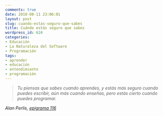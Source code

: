 ```yaml
---
comments: true
date: 2010-08-11 23:06:01
layout: post
slug: cuando-estas-seguro-que-sabes
title: Cuándo estás seguro que sabes
wordpress_id: 624
categories:
- Educación
- La Naturaleza del Software
- Programación
tags:
- aprender
- educación
- entendimiento
- programación
---
```


> _Tu piensas que sabes cuando aprendes, y estás más seguro cuando puedes escribir, aún más cuando enseñas, pero estás cierto cuando puedes programar._

_Alan Perlis, [epigrama 116](http://www.lnds.net/blog/2008/02/epigramas-de-la-programacion.html)_
